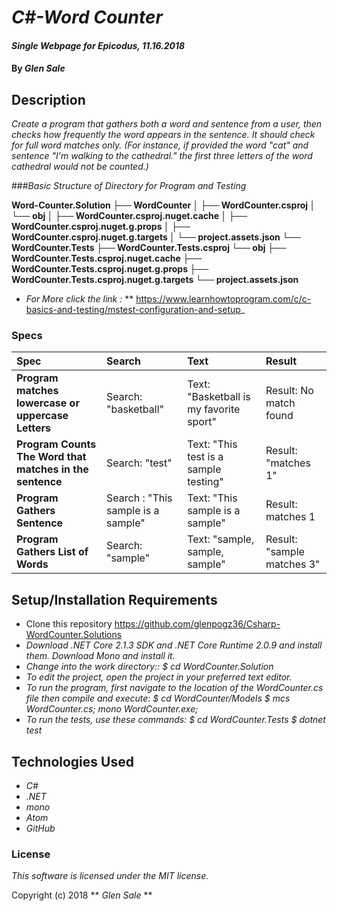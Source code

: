 # _C#-Word Counter_

#### _Single Webpage for Epicodus, 11.16.2018_

#### By _**Glen Sale**_

## Description

_Create a program that gathers both a word and sentence from a user, then checks how frequently the word appears in the sentence. It should check for full word matches only. (For instance, if provided the word "cat" and sentence "I'm walking to the cathedral." the first three letters of the word cathedral would not be counted.)_


###_Basic Structure of Directory for Program and Testing_

__Word-Counter.Solution
├── WordCounter
│   ├── WordCounter.csproj
│   └── obj
│       ├── WordCounter.csproj.nuget.cache
│       ├── WordCounter.csproj.nuget.g.props
│       ├── WordCounter.csproj.nuget.g.targets
│       └── project.assets.json
└── WordCounter.Tests
    ├── WordCounter.Tests.csproj
    └── obj
        ├── WordCounter.Tests.csproj.nuget.cache
        ├── WordCounter.Tests.csproj.nuget.g.props
        ├── WordCounter.Tests.csproj.nuget.g.targets
        └── project.assets.json__

* _For More click the link :_ ** https://www.learnhowtoprogram.com/c/c-basics-and-testing/mstest-configuration-and-setup_        
### Specs
| Spec | Search | Text | Result |
| :-------------     | :------------- | :------------- | :------------- |
| **Program matches lowercase or uppercase Letters** | Search: "basketball" | Text: "Basketball is my favorite sport" |  Result: No match found |
| **Program Counts The Word that matches in the sentence** | Search: "test" | Text: "This test is a sample testing" |  Result: "matches 1" |
| **Program Gathers Sentence** | Search : "This sample is a sample" | Text: "This sample is a sample"|  Result: matches 1 |
| **Program Gathers List of Words** | Search: "sample" | Text: "sample, sample, sample"|  Result: "sample matches 3" |


## Setup/Installation Requirements
* Clone this repository https://github.com/glenpogz36/Csharp-WordCounter.Solutions
* _Download .NET Core 2.1.3 SDK and .NET Core Runtime 2.0.9 and install them. Download Mono and install it._
* _Change into the work directory:: $ cd WordCounter.Solution_
* _To edit the project, open the project in your preferred text editor._
* _To run the program, first navigate to the location of the WordCounter.cs file then compile and execute: $ cd WordCounter/Models $ mcs WordCounter.cs; mono WordCounter.exe;_
* _To run the tests, use these commands: $ cd WordCounter.Tests $ dotnet test_

## Technologies Used

* _C#_
* _.NET_
* _mono_
* _Atom_
* _GitHub_


### License

*This software is licensed under the MIT license.*

Copyright (c) 2018 ** _Glen Sale_ **
